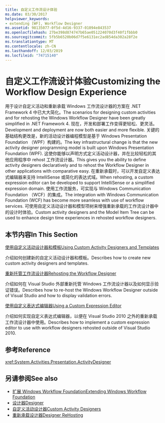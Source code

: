 ```yaml
---
title: 自定义工作流设计体验
ms.date: 03/30/2017
helpviewer_keywords:
- extending [WF], Workflow Designer
ms.assetid: 98135077-0f5d-4d16-9337-01094e843537
ms.openlocfilehash: 27be398d874747b65ae051224070d3f40f1fbbb0
ms.sourcegitcommit: 5fb5b6520b06d7f5e6131ec2ad854da302a28f2e
ms.translationtype: MT
ms.contentlocale: zh-CN
ms.lasthandoff: 12/03/2019
ms.locfileid: "74715140"
---
```

# <a name="customizing-the-workflow-design-experience"></a><span data-ttu-id="5f7e2-102">自定义工作流设计体验</span><span class="sxs-lookup"><span data-stu-id="5f7e2-102">Customizing the Workflow Design Experience</span></span>

<span data-ttu-id="5f7e2-103">用于设计自定义活动和重新承载 Windows 工作流设计器的方案在 .NET Framework 4 中已大大简化。</span><span class="sxs-lookup"><span data-stu-id="5f7e2-103">The scenarios for designing custom activities and for rehosting the Windows Workflow Designer have been greatly simplified in .NET Framework 4.</span></span> <span data-ttu-id="5f7e2-104">现在，开发和部署工作变得更轻松、更灵活。</span><span class="sxs-lookup"><span data-stu-id="5f7e2-104">Development and deployment are now both easier and more flexible.</span></span> <span data-ttu-id="5f7e2-105">关键的基础结构更改是，新的活动设计器编程模型是基于 Windows Presentation Foundation （WPF）构建的。</span><span class="sxs-lookup"><span data-stu-id="5f7e2-105">The key infrastructural change is that the new activity designer programming model is built upon Windows Presentation Foundation (WPF).</span></span> <span data-ttu-id="5f7e2-106">这使你能够以声明方式定义活动设计器，并在比较轻松的其他应用程序中 rehost 工作流设计器。</span><span class="sxs-lookup"><span data-stu-id="5f7e2-106">This gives you the ability to define activity designers declaratively and to rehost the Workflow Designer in other applications with comparative easy.</span></span> <span data-ttu-id="5f7e2-107">在重新承载时，可以开发自定义表达式编辑器来支持 IntelliSense 或简化的表达式域。</span><span class="sxs-lookup"><span data-stu-id="5f7e2-107">When rehosting, a custom expression editor can be developed to support IntelliSense or a simplified expression domain.</span></span> <span data-ttu-id="5f7e2-108">使用工作流服务，可实现与 Windows Communication Foundation （WCF）的集成。</span><span class="sxs-lookup"><span data-stu-id="5f7e2-108">The integration with Windows Communication Foundation (WCF) has become more seamless with use of workflow services.</span></span> <span data-ttu-id="5f7e2-109">可使用自定义活动设计器和模型项树来增强重新承载的工作流设计器中的设计时体验。</span><span class="sxs-lookup"><span data-stu-id="5f7e2-109">Custom activity designers and the Model Item Tree can be used to enhance design time experiences in rehosted workflow designers.</span></span>

## <a name="in-this-section"></a><span data-ttu-id="5f7e2-110">本节内容</span><span class="sxs-lookup"><span data-stu-id="5f7e2-110">In This Section</span></span>

 [<span data-ttu-id="5f7e2-111">使用自定义活动设计器和模板</span><span class="sxs-lookup"><span data-stu-id="5f7e2-111">Using Custom Activity Designers and Templates</span></span>](using-custom-activity-designers-and-templates.md)

 <span data-ttu-id="5f7e2-112">介绍如何创建新的自定义活动设计器和模板。</span><span class="sxs-lookup"><span data-stu-id="5f7e2-112">Describes how to create new custom activity designers and templates.</span></span>

 [<span data-ttu-id="5f7e2-113">重新托管工作流设计器</span><span class="sxs-lookup"><span data-stu-id="5f7e2-113">Rehosting the Workflow Designer</span></span>](rehosting-the-workflow-designer.md)

 <span data-ttu-id="5f7e2-114">介绍如何在 Visual Studio 外部重新托管 Windows 工作流设计器以及如何显示验证错误。</span><span class="sxs-lookup"><span data-stu-id="5f7e2-114">Describes how to re-host the Windows Workflow Designer outside of Visual Studio and how to display validation errors.</span></span>

 [<span data-ttu-id="5f7e2-115">使用自定义表达式编辑器</span><span class="sxs-lookup"><span data-stu-id="5f7e2-115">Using a Custom Expression Editor</span></span>](using-a-custom-expression-editor.md)

 <span data-ttu-id="5f7e2-116">介绍如何实现自定义表达式编辑器，以便在 Visual Studio 2010 之外的重新承载工作流设计器中使用。</span><span class="sxs-lookup"><span data-stu-id="5f7e2-116">Describes how to implement a custom expression editor to use with workflow designers rehosted outside of Visual Studio 2010.</span></span>

## <a name="reference"></a><span data-ttu-id="5f7e2-117">参考</span><span class="sxs-lookup"><span data-stu-id="5f7e2-117">Reference</span></span>

<xref:System.Activities.Presentation.ActivityDesigner>

## <a name="see-also"></a><span data-ttu-id="5f7e2-118">另请参阅</span><span class="sxs-lookup"><span data-stu-id="5f7e2-118">See also</span></span>

- [<span data-ttu-id="5f7e2-119">扩展 Windows Workflow Foundation</span><span class="sxs-lookup"><span data-stu-id="5f7e2-119">Extending Windows Workflow Foundation</span></span>](extend.md)
- [<span data-ttu-id="5f7e2-120">设计器</span><span class="sxs-lookup"><span data-stu-id="5f7e2-120">Designer</span></span>](./samples/designer.md)
- [<span data-ttu-id="5f7e2-121">自定义活动设计器</span><span class="sxs-lookup"><span data-stu-id="5f7e2-121">Custom Activity Designers</span></span>](./samples/custom-activity-designers.md)
- [<span data-ttu-id="5f7e2-122">重新承载设计器</span><span class="sxs-lookup"><span data-stu-id="5f7e2-122">Designer ReHosting</span></span>](./samples/designer-rehosting.md)
